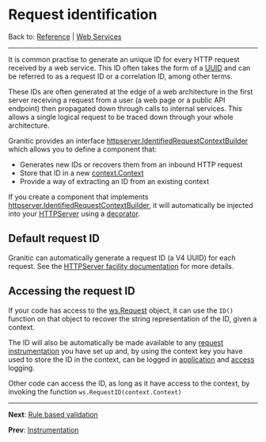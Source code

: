 # Request identification

Back to: [Reference](README.md) | [Web Services](ws-index.md)

---

It is common practise to generate an unique ID for every HTTP request received by a web service. This ID often takes the
form of a [UUID](https://en.wikipedia.org/wiki/Universally_unique_identifier) and can be referred to as a request ID or
a correlation ID, among other terms.

These IDs are often generated at the edge of a web architecture in the first server receiving a request from a user 
(a web page or a public API endpoint) then propagated down through calls to internal services. This allows a single
logical request to be traced down through your whole architecture.


Granitic provides an interface [httpserver.IdentifiedRequestContextBuilder](https://godoc.org/github.com/graniticio/granitic/facility/httpserver#IdentifiedRequestContextBuilder)
which allows you to define a component that:

 * Generates new IDs or recovers them from an inbound HTTP request
 * Store that ID in a new [context.Context](https://golang.org/pkg/context/) 
 * Provide a way of extracting an ID from an existing context
 
If you create a component that implements [httpserver.IdentifiedRequestContextBuilder](https://godoc.org/github.com/graniticio/granitic/facility/httpserver#IdentifiedRequestContextBuilder),
it will automatically be injected into your [HTTPServer](fac-http-server.md) using a [decorator](ioc-decorators.md).

## Default request ID

Granitic can automatically generate a request ID (a V4 UUID) for each request. See the [HTTPServer facility documentation](fac-http-server.md)
for more details.

## Accessing the request ID

If your code has access to the [ws.Request](https://godoc.org/github.com/graniticio/granitic/ws#Request) object, it can
use the `ID()` function on that object to recover the string representation of the ID, given a context.

The ID will also be automatically be made available to any [request instrumentation](ws-instrumentation.md) you have set up and,
by using the context key you have used to store the ID in the context, can be logged in [application](fac-logger.md) and
[access](fac-http-server.md) logging.

Other code can access the ID, as long as it have access to the context, by invoking the function `ws.RequestID(context.Context)`


---
**Next**: [Rule based validation](vld-index.md)

**Prev**: [Instrumentation](ws-instrumentation.md)